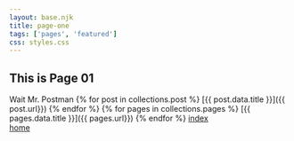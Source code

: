 ```yaml
---
layout: base.njk
title: page-one
tags: ['pages', 'featured']
css: styles.css
---
```

## This is Page 01
Wait Mr. Postman
{% for post in collections.post %}
[{{ post.data.title }}]({{ post.url}})
{% endfor %}
{% for pages in collections.pages %}
[{{ pages.data.title }}]({{ pages.url}})
{% endfor %}
[index](/)  
[home](/home)